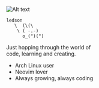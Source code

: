 ![Alt text](https://www.reddit.com/media?url=https%3A%2F%2Fi.redd.it%2Fi8ltwa7ywxjc1.gif)

```code
ledson
   \  (\(\ 
    \ ( -.-)
      o_(")(")
```
Just hopping through the world of    
code, learning and creating.         
                                      
* Arch Linux user                    
* Neovim lover                       
* Always growing, always coding      
